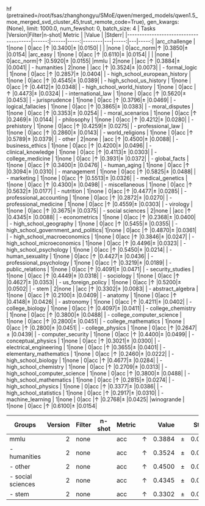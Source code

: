 hf (pretrained=/root/fsas/zhanghongyu/SMoE/qwen/merged_models/qwen1.5_moe_merged_svd_cluster_45,trust_remote_code=True), gen_kwargs: (None), limit: 1000.0, num_fewshot: 0, batch_size: 4
|                 Tasks                 |Version|Filter|n-shot| Metric |   |Value |   |Stderr|
|---------------------------------------|------:|------|-----:|--------|---|-----:|---|-----:|
|arc_challenge                          |      1|none  |     0|acc     |↑  |0.3400|±  |0.0150|
|                                       |       |none  |     0|acc_norm|↑  |0.3850|±  |0.0154|
|arc_easy                               |      1|none  |     0|acc     |↑  |0.6110|±  |0.0154|
|                                       |       |none  |     0|acc_norm|↑  |0.5920|±  |0.0155|
|mmlu                                   |      2|none  |      |acc     |↑  |0.3884|±  |0.0041|
| - humanities                          |      2|none  |      |acc     |↑  |0.3524|±  |0.0073|
|  - formal_logic                       |      1|none  |     0|acc     |↑  |0.2857|±  |0.0404|
|  - high_school_european_history       |      1|none  |     0|acc     |↑  |0.4545|±  |0.0389|
|  - high_school_us_history             |      1|none  |     0|acc     |↑  |0.4412|±  |0.0348|
|  - high_school_world_history          |      1|none  |     0|acc     |↑  |0.4473|±  |0.0324|
|  - international_law                  |      1|none  |     0|acc     |↑  |0.5620|±  |0.0453|
|  - jurisprudence                      |      1|none  |     0|acc     |↑  |0.3796|±  |0.0469|
|  - logical_fallacies                  |      1|none  |     0|acc     |↑  |0.3865|±  |0.0383|
|  - moral_disputes                     |      1|none  |     0|acc     |↑  |0.3353|±  |0.0254|
|  - moral_scenarios                    |      1|none  |     0|acc     |↑  |0.2469|±  |0.0144|
|  - philosophy                         |      1|none  |     0|acc     |↑  |0.4212|±  |0.0280|
|  - prehistory                         |      1|none  |     0|acc     |↑  |0.4259|±  |0.0275|
|  - professional_law                   |      1|none  |     0|acc     |↑  |0.2860|±  |0.0143|
|  - world_religions                    |      1|none  |     0|acc     |↑  |0.5789|±  |0.0379|
| - other                               |      2|none  |      |acc     |↑  |0.4500|±  |0.0088|
|  - business_ethics                    |      1|none  |     0|acc     |↑  |0.4200|±  |0.0496|
|  - clinical_knowledge                 |      1|none  |     0|acc     |↑  |0.4113|±  |0.0303|
|  - college_medicine                   |      1|none  |     0|acc     |↑  |0.3931|±  |0.0372|
|  - global_facts                       |      1|none  |     0|acc     |↑  |0.3400|±  |0.0476|
|  - human_aging                        |      1|none  |     0|acc     |↑  |0.3094|±  |0.0310|
|  - management                         |      1|none  |     0|acc     |↑  |0.5825|±  |0.0488|
|  - marketing                          |      1|none  |     0|acc     |↑  |0.5513|±  |0.0326|
|  - medical_genetics                   |      1|none  |     0|acc     |↑  |0.4300|±  |0.0498|
|  - miscellaneous                      |      1|none  |     0|acc     |↑  |0.5632|±  |0.0177|
|  - nutrition                          |      1|none  |     0|acc     |↑  |0.4477|±  |0.0285|
|  - professional_accounting            |      1|none  |     0|acc     |↑  |0.2872|±  |0.0270|
|  - professional_medicine              |      1|none  |     0|acc     |↑  |0.4559|±  |0.0303|
|  - virology                           |      1|none  |     0|acc     |↑  |0.3675|±  |0.0375|
| - social sciences                     |      2|none  |      |acc     |↑  |0.4345|±  |0.0088|
|  - econometrics                       |      1|none  |     0|acc     |↑  |0.2368|±  |0.0400|
|  - high_school_geography              |      1|none  |     0|acc     |↑  |0.5455|±  |0.0355|
|  - high_school_government_and_politics|      1|none  |     0|acc     |↑  |0.4870|±  |0.0361|
|  - high_school_macroeconomics         |      1|none  |     0|acc     |↑  |0.3846|±  |0.0247|
|  - high_school_microeconomics         |      1|none  |     0|acc     |↑  |0.4496|±  |0.0323|
|  - high_school_psychology             |      1|none  |     0|acc     |↑  |0.5450|±  |0.0214|
|  - human_sexuality                    |      1|none  |     0|acc     |↑  |0.4427|±  |0.0436|
|  - professional_psychology            |      1|none  |     0|acc     |↑  |0.3219|±  |0.0189|
|  - public_relations                   |      1|none  |     0|acc     |↑  |0.4091|±  |0.0471|
|  - security_studies                   |      1|none  |     0|acc     |↑  |0.4449|±  |0.0318|
|  - sociology                          |      1|none  |     0|acc     |↑  |0.4627|±  |0.0353|
|  - us_foreign_policy                  |      1|none  |     0|acc     |↑  |0.5200|±  |0.0502|
| - stem                                |      2|none  |      |acc     |↑  |0.3302|±  |0.0083|
|  - abstract_algebra                   |      1|none  |     0|acc     |↑  |0.2100|±  |0.0409|
|  - anatomy                            |      1|none  |     0|acc     |↑  |0.4148|±  |0.0426|
|  - astronomy                          |      1|none  |     0|acc     |↑  |0.4211|±  |0.0402|
|  - college_biology                    |      1|none  |     0|acc     |↑  |0.4097|±  |0.0411|
|  - college_chemistry                  |      1|none  |     0|acc     |↑  |0.3800|±  |0.0488|
|  - college_computer_science           |      1|none  |     0|acc     |↑  |0.2800|±  |0.0451|
|  - college_mathematics                |      1|none  |     0|acc     |↑  |0.2800|±  |0.0451|
|  - college_physics                    |      1|none  |     0|acc     |↑  |0.2647|±  |0.0439|
|  - computer_security                  |      1|none  |     0|acc     |↑  |0.4400|±  |0.0499|
|  - conceptual_physics                 |      1|none  |     0|acc     |↑  |0.3021|±  |0.0300|
|  - electrical_engineering             |      1|none  |     0|acc     |↑  |0.3655|±  |0.0401|
|  - elementary_mathematics             |      1|none  |     0|acc     |↑  |0.2460|±  |0.0222|
|  - high_school_biology                |      1|none  |     0|acc     |↑  |0.4677|±  |0.0284|
|  - high_school_chemistry              |      1|none  |     0|acc     |↑  |0.2709|±  |0.0313|
|  - high_school_computer_science       |      1|none  |     0|acc     |↑  |0.3800|±  |0.0488|
|  - high_school_mathematics            |      1|none  |     0|acc     |↑  |0.2815|±  |0.0274|
|  - high_school_physics                |      1|none  |     0|acc     |↑  |0.3377|±  |0.0386|
|  - high_school_statistics             |      1|none  |     0|acc     |↑  |0.2917|±  |0.0310|
|  - machine_learning                   |      1|none  |     0|acc     |↑  |0.2768|±  |0.0425|
|winogrande                             |      1|none  |     0|acc     |↑  |0.6100|±  |0.0154|

|      Groups      |Version|Filter|n-shot|Metric|   |Value |   |Stderr|
|------------------|------:|------|------|------|---|-----:|---|-----:|
|mmlu              |      2|none  |      |acc   |↑  |0.3884|±  |0.0041|
| - humanities     |      2|none  |      |acc   |↑  |0.3524|±  |0.0073|
| - other          |      2|none  |      |acc   |↑  |0.4500|±  |0.0088|
| - social sciences|      2|none  |      |acc   |↑  |0.4345|±  |0.0088|
| - stem           |      2|none  |      |acc   |↑  |0.3302|±  |0.0083|